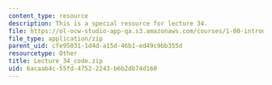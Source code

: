 ```yaml
---
content_type: resource
description: This is a special resource for lecture 34.
file: https://ol-ocw-studio-app-qa.s3.amazonaws.com/courses/1-00-introduction-to-computers-and-engineering-problem-solving-spring-2012/6acaab4c55fd47522243b6b2db74d160_Lecture_34_code.zip
file_type: application/zip
parent_uid: cfe95031-1d4d-a15d-46b1-ed49c9bb355d
resourcetype: Other
title: Lecture_34_code.zip
uid: 6acaab4c-55fd-4752-2243-b6b2db74d160
---
```

